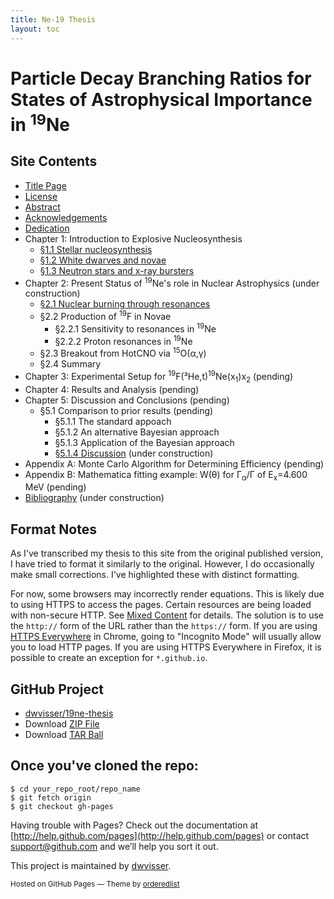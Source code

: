 ```yaml
---
title: Ne-19 Thesis
layout: toc
---
```


Particle Decay Branching Ratios for States of Astrophysical Importance in <sup>19</sup>Ne
=========================================================================================

Site Contents
-------------

* [Title Page]({{site.baseurl}}/title-page/)
* [License]({{site.baseurl}}/license/)
* [Abstract]({{site.baseurl}}/abstract/)
* [Acknowledgements]({{site.baseurl}}/acknowledgements/)
* [Dedication]({{site.baseurl}}/dedication/)
* Chapter 1: Introduction to Explosive Nucleosynthesis
    + [§1.1 Stellar nucleosynthesis]({{site.baseurl}}/1.1/)
    + [§1.2 White dwarves and novae]({{site.baseurl}}/1.2/)
    + [§1.3 Neutron stars and x-ray bursters]({{site.baseurl}}/1.3/)
* Chapter 2: Present Status of <sup>19</sup>Ne's role in Nuclear Astrophysics
  (under construction)
    + [§2.1 Nuclear burning through resonances]({{site.baseurl}}/2.1/)
    + §2.2 Production of <sup>19</sup>F in Novae
        + §2.2.1 Sensitivity to resonances in <sup>19</sup>Ne
        + §2.2.2 Proton resonances in <sup>19</sup>Ne
    + §2.3 Breakout from HotCNO via 
      <span class="nowrap"><sup>15</sup>O(α,γ)</span>
    + §2.4 Summary
* Chapter 3: Experimental Setup for 
  <span class="nowrap"><sup>19</sup>F(³He,t)<sup>19</sup>Ne(x<sub>1</sub>)x<sub>2</sub></span>
  (pending)
* Chapter 4: Results and Analysis (pending)
* Chapter 5: Discussion and Conclusions (pending)
    + §5.1 Comparison to prior results (pending)
        + §5.1.1 The standard appoach
        + §5.1.2 An alternative Bayesian approach
        + §5.1.3 Application of the Bayesian approach
        + [§5.1.4 Discussion]({{site.baseurl}}/5.1.4/) (under construction)
* Appendix A: Monte Carlo Algorithm for Determining Efficiency (pending)
* Appendix B: Mathematica fitting example: W(θ) for Γ<sub>α</sub>/Γ of
  E<sub>x</sub>=4.600 MeV (pending)
* [Bibliography]({{site.baseurl}}/bibliography/) (under construction)

Format Notes
------------
As I've transcribed my thesis to this site from the original published
version, I have tried to format it similarly to the original. However, I do
occasionally make small corrections. I've highlighted these with
<span class="correction">distinct formatting</span>.

For now, some browsers may incorrectly render equations. This is likely due
to using HTTPS to access the pages. Certain resources are being loaded with
non-secure HTTP. See [Mixed
Content](https://developer.mozilla.org/en-US/docs/Security/MixedContent)
for details. The solution is to use the `http://` form of the URL rather
than the `https://` form. If you are using [HTTPS
Everywhere](https://www.eff.org/https-everywhere) in Chrome, going to
"Incognito Mode" will usually allow you to load HTTP pages. If you
are using HTTPS Everywhere in Firefox, it is possible to create an exception
for `*.github.io`.

GitHub Project
--------------

* [dwvisser/19ne-thesis](https://github.com/dwvisser/19ne-thesis)
* Download [ZIP File](https://github.com/dwvisser/19ne-thesis/zipball/master)
* Download [TAR Ball](https://github.com/dwvisser/19ne-thesis/tarball/master)

Once you've cloned the repo:
----------------------------

    $ cd your_repo_root/repo_name
    $ git fetch origin
    $ git checkout gh-pages

Having trouble with Pages? Check out the documentation at 
[http://help.github.com/pages](http://help.github.com/pages) or contact 
[support@github.com](mailto:support@github.com) and we’ll help you sort it
out.

This project is maintained by [dwvisser](https://github.com/dwvisser).

<p><small>Hosted on GitHub Pages &mdash; Theme by 
  <a href="https://github.com/orderedlist">orderedlist</a></small></p>
